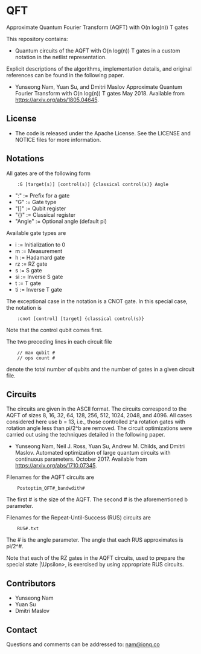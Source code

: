 # QFT

Approximate Quantum Fourier Transform (AQFT) with O(n log(n)) T gates

This repository contains:

* Quantum circuits of the AQFT with O(n log(n)) T gates
  in a custom notation in the netlist representation.

Explicit descriptions of the algorithms, implementation details, and
original references can be found in the following paper.

* Yunseong Nam, Yuan Su, and Dmitri Maslov
  Approximate Quantum Fourier Transform with O(n log(n)) T gates
  May 2018. Available from
  https://arxiv.org/abs/1805.04645.

## License

* The code is released under the Apache License. See the LICENSE and
  NOTICE files for more information.

## Notations

All gates are of the following form

        :G [target(s)] [control(s)] {classical control(s)} Angle

* ":" := Prefix for a gate
* "G" := Gate type
* "[]" := Qubit register
* "{}" := Classical register
* "Angle" := Optional angle (default pi)

Available gate types are

* i := Initialization to 0
* m := Measurement
* h := Hadamard gate
* rz := RZ gate
* s := S gate
* si := Inverse S gate
* t := T gate
* ti := Inverse T gate

The exceptional case in the notation is a CNOT gate.
In this special case, the notation is

        :cnot [control] [target] {classical control(s)}

Note that the control qubit comes first.

The two preceding lines in each circuit file

        // max qubit #
        // ops count #
        
denote the total number of qubits and the number of
gates in a given circuit file.

## Circuits

The circuits are given in the ASCII format. The circuits correspond
to the AQFT of sizes 8, 16, 32, 64, 128, 256, 512, 1024, 2048, and
4096. All cases considered here use b = 13, i.e., those controlled
z^a rotation gates with rotation angle less than pi/2^b are removed.
The circuit optimizations were carried out using the techniques detailed 
in the following paper.

* Yunseong Nam, Neil J. Ross, Yuan Su, Andrew M. Childs, and Dmitri
  Maslov. Automated optimization of large quantum circuits with
  continuous parameters. October 2017. Available from
  https://arxiv.org/abs/1710.07345.
  
Filenames for the AQFT circuits are

        Postoptim_QFT#_bandwdith#
        
The first # is the size of the AQFT.
The second # is the aforementioned b parameter.

Filenames for the Repeat-Until-Success (RUS) circuits are

        RUS#.txt
        
The # is the angle parameter. The angle that each RUS
approximates is pi/2^#.

Note that each of the RZ gates in the AQFT circuits, 
used to prepare the special state |\Upsilon>, is exercised 
by using appropriate RUS circuits.

## Contributors

* Yunseong Nam
* Yuan Su
* Dmitri Maslov

## Contact

Questions and comments can be addressed to: nam@ionq.co
